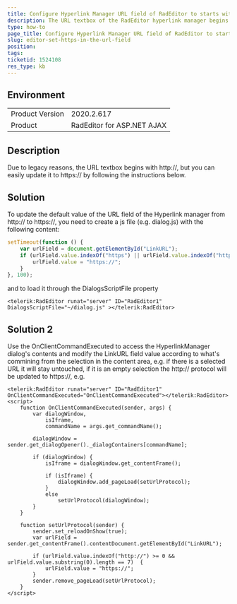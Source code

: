 ```yaml
---
title: Configure Hyperlink Manager URL field of RadEditor to starts with HTTPS
description: The URL textbox of the RadEditor hyperlink manager begins with http due to legacy reasons, but you can easily update it to https. Learn how in this article.
type: how-to
page_title: Configure Hyperlink Manager URL field of RadEditor to starts with HTTPS
slug: editor-set-https-in-the-url-field
position: 
tags: 
ticketid: 1524108
res_type: kb
---
```


## Environment
<table>
	<tbody>
		<tr>
			<td>Product Version</td>
			<td>2020.2.617</td>
		</tr>
		<tr>
			<td>Product</td>
			<td>RadEditor for ASP.NET AJAX</td>
		</tr>
	</tbody>
</table>


## Description
Due to legacy reasons, the URL textbox begins with http://, but you can easily update it to https:// by following the instructions below.

## Solution
To update the default value of the URL field of the Hyperlink manager from http:// to https://, you need to create a js file (e.g. dialog.js) with the following content:

````JavaScript
setTimeout(function () {
    var urlField = document.getElementById("LinkURL");
    if (urlField.value.indexOf("https") || urlField.value.indexOf("http") > 0) {
        urlField.value = "https://";
    }
}, 100);
````

and to load it through the DialogsScriptFile property

````ASP.NET
<telerik:RadEditor runat="server" ID="RadEditor1" DialogsScriptFile="~/dialog.js" ></telerik:RadEditor>
````
 
## Solution 2

Use the OnClientCommandExecuted to access the HyperlinkManager dialog's contents and modify the LinkURL field value according to what's commining from the selection in the content area, e.g. if there is a selected URL it will stay untouched, if it is an empty selection the http:// protocol will be updated to https://, e.g.

````ASP.NET
<telerik:RadEditor runat="server" ID="RadEditor1" OnClientCommandExecuted="OnClientCommandExecuted"></telerik:RadEditor>
<script> 
    function OnClientCommandExecuted(sender, args) {
        var dialogWindow,
            isIframe,
            commandName = args.get_commandName();

        dialogWindow = sender.get_dialogOpener()._dialogContainers[commandName];

        if (dialogWindow) {
            isIframe = dialogWindow.get_contentFrame();

            if (isIframe) {
                dialogWindow.add_pageLoad(setUrlProtocol);
            }
            else
                setUrlProtocol(dialogWindow);
        }
    }

    function setUrlProtocol(sender) {
        sender.set_reloadOnShow(true);
        var urlField = sender.get_contentFrame().contentDocument.getElementById("LinkURL");
        
        if (urlField.value.indexOf("http://") >= 0 && urlField.value.substring(0).length == 7)  {
            urlField.value = "https://";
        }
        sender.remove_pageLoad(setUrlProtocol);
    }
</script>
````
 
